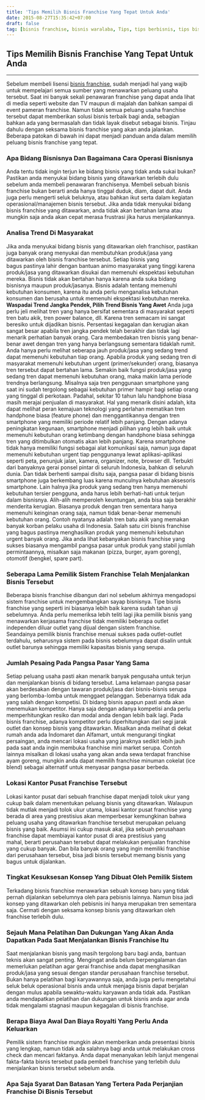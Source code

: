 ```yaml
---
title: 'Tips Memilih Bisnis Franchise Yang Tepat Untuk Anda'
date: 2015-08-27T15:35:42+07:00
draft: false
tag: [bisnis franchise, bisnis waralaba, Tips, tips berbisnis, tips bisnis, tips bisnis franchise, tips memilih bisnis franchise, tips memulai bisnis, tips memulai usaha]
---
```

## Tips Memilih Bisnis Franchise Yang Tepat Untuk Anda
----
Sebelum membeli lisensi [bisnis franchise](/tag/bisnis-franchise), sudah menjadi hal yang wajib untuk mempelajari semua sumber yang menawarkan peluang usaha tersebut. Saat ini banyak sekali penawaran franchise yang dapat anda lihat di media seperti website dan TV maupun di majalah dan bahkan sampai di event pameran franchise. Namun tidak semua peluang usaha franchise tersebut dapat memberikan solusi bisnis terbaik bagi anda, sebagian bahkan ada yang bermasalah dan tidak layak disebut sebagai bisnis. Tinjau dahulu dengan seksama bisnis franchise yang akan anda jalankan. Beberapa patokan di bawah ini dapat menjadi panduan anda dalam memilih peluang bisnis franchise yang tepat.

### Apa Bidang Bisnisnya Dan Bagaimana Cara Operasi Bisnisnya

Anda tentu tidak ingin terjun ke bidang bisnis yang tidak anda sukai bukan? Pastikan anda menyukai bidang bisnis yang ditawarkan terlebih dulu sebelum anda membeli penawaran franchisenya. Membeli sebuah bisnis franchise bukan berarti anda hanya tinggal duduk, diam, dapat duit. Anda juga perlu mengerti seluk beluknya, atau bahkan ikut serta dalam kegiatan operasional/manajemen bisnis tersebut. Jika anda tidak menyukai bidang bisnis franchise yang ditawarkan, anda tidak akan bertahan lama atau mungkin saja anda akan cepat merasa frustrasi jika harus menjalankannya.

### Analisa Trend Di Masyarakat

Jika anda menyukai bidang bisnis yang ditawarkan oleh franchisor, pastikan juga banyak orang menyukai dan membutuhkan produk/jasa yang ditawarkan oleh bisnis franchise tersebut. Setiap bisnis yang bagus pastinya lahir dengan bantuan animo masyarakat yang tinggi karena produk/jasa yang ditawarkan disukai dan memenuhi ekspektasi kebutuhan mereka. Bisnis tidak akan bertahan hanya karena anda suka bidang bisnisnya maupun produk/jasanya. Bisnis adalah tentang memenuhi kebutuhan konsumen, karena itu anda perlu menganalisa kebutuhan konsumen dan berusaha untuk memenuhi ekspektasi kebutuhan mereka. **Waspadai Trend Jangka Pendek, Pilih Trend Bisnis Yang Awet** Anda juga perlu jeli melihat tren yang hanya bersifat sementara di masyarakat seperti tren batu akik, tren power balance, dll. Karena tren semacam ini sangat beresiko untuk dijadikan bisnis. Persentasi kegagalan dan kerugian akan sangat besar apabila tren jangka pendek telah berakhir dan tidak lagi menarik perhatian banyak orang. Cara membedakan tren bisnis yang benar-benar awet dengan tren yang hanya berlangsung sementara tidaklah rumit. Anda hanya perlu melihat seberapa jauh produk/jasa yang sedang trend dapat memenuhi kebutuhan tiap orang. Apabila produk yang sedang tren di masyarakat memenuhi kebutuhan urgent (primer/sekunder) orang, biasanya tren tersebut dapat bertahan lama. Semakin baik fungsi produk/jasa yang sedang tren dapat memenuhi kebutuhan orang, maka makin lama periode trendnya berlangsung. Misalnya saja tren penggunaan smartphone yang saat ini sudah tergolong sebagai kebutuhan primer hampir bagi setiap orang yang tinggal di perkotaan. Padahal, sekitar 10 tahun lalu handphone biasa masih merajai penjualan di masyarakat. Hal yang menarik disini adalah, kita dapat melihat peran kemajuan teknologi yang perlahan mematikan tren handphone biasa (feature phone) dan menggantikannya dengan tren smartphone yang memiliki periode relatif lebih panjang. Dengan adanya peningkatan kegunaan, smartphone menjadi pilihan yang lebih baik untuk memenuhi kebutuhan orang ketimbang dengan handphone biasa sehingga tren yang ditimbulkan otomatis akan lebih panjang. Karena smartphone tidak hanya memiliki fungsi sebagai alat komunikasi saja, namun juga dapat memenuhi kebutuhan urgent tiap penggunanya lewat aplikasi-aplikasi seperti peta, penunjuk jalan, kamera, organizer, note, browser dll. Terbukti dari banyaknya gerai ponsel pintar di seluruh Indonesia, bahkan di seluruh dunia. Dan tidak berhenti sampai disitu saja, pangsa pasar di bidang bisnis smartphone juga berkembang luas karena munculnya kebutuhan aksesoris smartphone. Lain halnya jika produk yang sedang tren hanya memenuhi kebutuhan tersier pengguna, anda harus lebih berhati-hati untuk terjun dalam bisnisnya. Alih-alih memperoleh keuntungan, anda bisa saja berakhir menderita kerugian. Biasanya produk dengan tren sementara hanya memenuhi keinginan orang saja, namun tidak benar-benar memenuhi kebutuhan orang. Contoh nyatanya adalah tren batu akik yang memakan banyak korban pelaku usaha di Indonesia. Salah satu ciri bisnis franchise yang bagus pastinya menghasilkan produk yang memenuhi kebutuhan urgent banyak orang. Jika anda lihat kebanyakan bisnis franchise yang sukses biasanya mengambil pangsa pasar untuk produk yang stabil jumlah permintaannya, misalkan saja makanan (pizza, burger, ayam goreng), otomotif (bengkel, spare part).

### Seberapa Lama Pemilik Sistem Franchise Telah Menjalankan Bisnis Tersebut

Beberapa bisnis franchise dibangun dari nol sebelum akhirnya mengadopsi sistem franchise untuk mengembangkan sayap bisnisnya. Tipe bisnis franchise yang seperti ini biasanya lebih baik karena sudah tahan uji sebelumnya. Anda perlu memeriksa lebih teliti lagi jika pemilik bisnis yang menawarkan kerjasama franchise tidak memiliki beberapa outlet independen diluar outlet yang dijual dengan sistem franchise. Seandainya pemilik bisnis franchise menuai sukses pada outlet-outlet terdahulu, seharusnya sistem pada bisnis sebelumnya dapat disalin untuk outlet barunya sehingga memiliki kapasitas bisnis yang serupa.

### Jumlah Pesaing Pada Pangsa Pasar Yang Sama

Setiap peluang usaha pasti akan menarik banyak pengusaha untuk terjun dan menjalankan bisnis di bidang tersebut. Lama kelamaan pangsa pasar akan berdesakan dengan tawaran produk/jasa dari bisnis-bisnis serupa yang berlomba-lomba untuk menggaet pelanggan. Sebenarnya tidak ada yang salah dengan kompetisi. Di bidang bisnis apapun pasti anda akan menemukan kompetitor. Hanya saja dengan adanya kompetisi anda perlu memperhitungkan resiko dan modal anda dengan lebih baik lagi. Pada bisnis franchise, adanya kompetitor perlu diperhitungkan dari segi jarak outlet dan konsep bisnis yang ditawarkan. Misalkan anda melihat di dekat rumah anda ada Indomaret dan Alfamart, untuk mengurangi tingkat persaingan, anda mencari lokasi usaha yang jaraknya sedikit lebih jauh pada saat anda ingin membuka franchise mini market serupa. Contoh lainnya misalkan di lokasi usaha yang akan anda sewa terdapat franchise ayam goreng, mungkin anda dapat memilih franchise minuman cokelat (ice blend) sebagai alternatif untuk menyasar pangsa pasar berbeda.

### Lokasi Kantor Pusat Franchise Tersebut

Lokasi kantor pusat dari sebuah franchise dapat menjadi tolok ukur yang cukup baik dalam menentukan peluang bisnis yang ditawarkan. Walaupun tidak mutlak menjadi tolok ukur utama, lokasi kantor pusat franchise yang berada di area yang prestisius akan memperbesar kemungkinan bahwa peluang usaha yang ditawarkan franchise tersebut merupakan peluang bisnis yang baik. Asumsi ini cukup masuk akal, jika sebuah perusahaan franchise dapat membiayai kantor pusat di area prestisius yang mahal, berarti perusahaan tersebut dapat melakukan penjualan franchise yang cukup banyak. Dan bila banyak orang yang ingin memiliki franchise dari perusahaan tersebut, bisa jadi bisnis tersebut memang bisnis yang bagus untuk dijalankan.

### Tingkat Kesuksesan Konsep Yang Dibuat Oleh Pemilik Sistem

Terkadang bisnis franchise menawarkan sebuah konsep baru yang tidak pernah dijalankan sebelumnya oleh para pebisnis lainnya. Namun bisa jadi konsep yang ditawarkan oleh pebisnis ini hanya merupakan tren sementara saja. Cermati dengan seksama konsep bisnis yang ditawarkan oleh franchise terlebih dulu.

### Sejauh Mana Pelatihan Dan Dukungan Yang Akan Anda Dapatkan Pada Saat Menjalankan Bisnis Franchise Itu

Saat menjalankan bisnis yang masih tergolong baru bagi anda, bantuan teknis akan sangat penting. Mengingat anda belum berpengalaman dan memerlukan pelatihan agar gerai franchise anda dapat menghasilkan produk/jasa yang sesuai dengan standar perusahaan franchise tersebut. Bukan hanya pelatihan bagi karyawannya saja, anda juga perlu mengetahui seluk beluk operasional bisnis anda untuk menjaga bisnis dapat berjalan dengan mulus apabila sewaktu-waktu karyawan anda tidak ada. Pastikan anda mendapatkan pelatihan dan dukungan untuk bisnis anda agar anda tidak mengalami stagnasi maupun kegagalan di bisnis franchise.

### Berapa Biaya Awal Dan Biaya Royalti Yang Perlu Anda Keluarkan

Pemilik sistem franchise mungkin akan memberikan anda presentasi bisnis yang lengkap, namun tidak ada salahnya bagi anda untuk melakukan cross check dan mencari faktanya. Anda dapat menanyakan lebih lanjut mengenai fakta-fakta bisnis tersebut pada pembeli franchise yang terlebih dulu menjalankan bisnis tersebut sebelum anda.

### Apa Saja Syarat Dan Batasan Yang Tertera Pada Perjanjian Franchise Di Bisnis Tersebut
